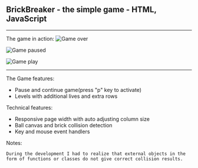 
BrickBreaker - the simple game - HTML, JavaScript
-------------------------------------------------


-------------------------------------------------
The game in action:
![Game over](https://drive.google.com/file/d/0B31npoE6CRlSSWFGc2NuRXk4Yms/view?usp=sharing)

![Game paused](https://drive.google.com/file/d/0B31npoE6CRlSbU5RWmMxTjdvYUk/view?usp=sharing)

![Game play](https://drive.google.com/file/d/0B31npoE6CRlSUkdLeUhQWnVxS0E/view)


-------------------------------------------------

The Game features:

 - Pause and continue game(press "p" key to activate)
 - Levels with additional lives and extra rows
 
Technical features:
 - Responsive page width with auto adjusting column size
 - Ball canvas and brick collision detection
 - Key and mouse event handlers

Notes:

    During the development I had to realize that external objects in the form of functions or classes do not give correct collision results.

